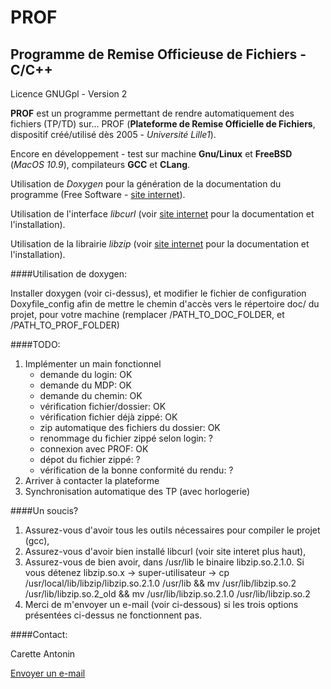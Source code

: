 PROF
====

Programme de Remise Officieuse de Fichiers - C/C++
--------------------------------------------------

Licence GNUGpl - Version 2

**PROF** est un programme permettant de rendre automatiquement des fichiers (TP/TD) sur... PROF (**Plateforme de Remise Officielle de Fichiers**, dispositif créé/utilisé dès 2005 - _Université Lille1_).

Encore en développement - test sur machine **Gnu/Linux** et **FreeBSD** (_MacOS 10.9_), compilateurs **GCC** et **CLang**.

Utilisation de _Doxygen_ pour la génération de la documentation du programme (Free Software - [site internet](http://www.stack.nl/~dimitri/doxygen/)).

Utilisation de l'interface _libcurl_ (voir [site internet](http://curl.haxx.se/libcurl/) pour la documentation et l'installation).

Utilisation de la librairie _libzip_ (voir [site internet](http://www.nih.at/libzip/) pour la documentation et l'installation).

####Utilisation de doxygen:

Installer doxygen (voir ci-dessus), et modifier le fichier de configuration Doxyfile_config afin de mettre le chemin d'accès vers le répertoire doc/ du projet, pour votre machine (remplacer /PATH_TO_DOC_FOLDER, et /PATH_TO_PROF_FOLDER)

####TODO:

1.	Implémenter un main fonctionnel
	*	demande du login: OK
	*	demande du MDP: OK
	*	demande du chemin: OK
	*	vérification fichier/dossier: OK
	*	vérification fichier déjà zippé: OK
	*	zip automatique des fichiers du dossier: OK
	*	renommage du fichier zippé selon login: ?
	*	connexion avec PROF: OK
	*	dépot du fichier zippé: ?
	*	vérification de la bonne conformité du rendu: ?
2.	Arriver à contacter la plateforme
3.	Synchronisation automatique des TP (avec horlogerie)

####Un soucis?

1.	Assurez-vous d'avoir tous les outils nécessaires pour compiler le projet (gcc),
2.	Assurez-vous d'avoir bien installé libcurl (voir site interet plus haut),
3.	Assurez-vous de bien avoir, dans /usr/lib le binaire libzip.so.2.1.0. Si vous détenez libzip.so.x -> super-utilisateur -> cp /usr/local/lib/libzip/libzip.so.2.1.0 /usr/lib && mv /usr/lib/libzip.so.2 /usr/lib/libzip.so.2_old && mv /usr/lib/libzip.so.2.1.0 /usr/lib/libzip.so.2
4.	Merci de m'envoyer un e-mail (voir ci-dessous) si les trois options présentées ci-dessus ne fonctionnent pas.

####Contact:

Carette Antonin

[Envoyer un e-mail](mailto:antonin.carette@gmail.com)
